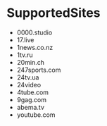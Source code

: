 # SupportedSites

- 0000.studio
- 17.live
- 1news.co.nz
- 1tv.ru
- 20min.ch
- 247sports.com
- 24tv.ua
- 24video
- 4tube.com
- 9gag.com
- abema.tv
- youtube.com
